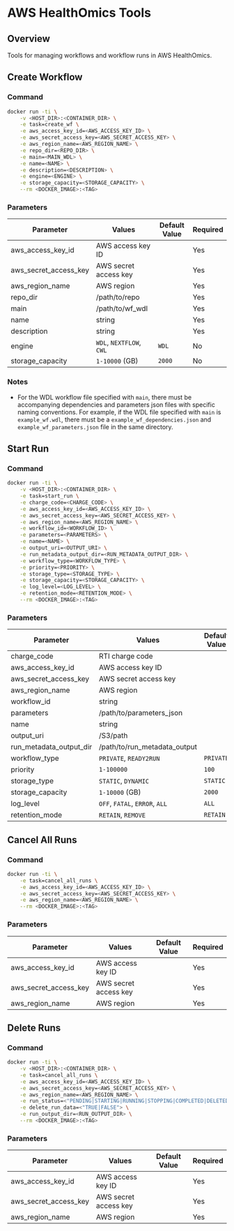 # AWS HealthOmics Tools

## Overview

Tools for managing workflows and workflow runs in AWS HealthOmics.

## Create Workflow

### Command
``` sh
docker run -ti \
    -v <HOST_DIR>:<CONTAINER_DIR> \
    -e task=create_wf \
    -e aws_access_key_id=<AWS_ACCESS_KEY_ID> \
    -e aws_secret_access_key=<AWS_SECRET_ACCESS_KEY> \
    -e aws_region_name=<AWS_REGION_NAME> \
    -e repo_dir=<REPO_DIR> \
    -e main=<MAIN_WDL> \
    -e name=<NAME> \
    -e description=<DESCRIPTION> \
    -e engine=<ENGINE> \
    -e storage_capacity=<STORAGE_CAPACITY> \
    --rm <DOCKER_IMAGE>:<TAG>
```

### Parameters
| Parameter | Values | Default Value | Required |
| --------- | ------ | ------------- | -------- |
| aws_access_key_id | AWS access key ID |  | Yes |
| aws_secret_access_key | AWS secret access key |  | Yes |
| aws_region_name | AWS region |  | Yes |
| repo_dir | /path/to/repo |  | Yes |
| main | /path/to/wf_wdl |  | Yes |
| name | string |  | Yes |
| description | string |  | Yes |
| engine | `WDL`, `NEXTFLOW`, `CWL`  | `WDL` | No |
| storage_capacity | `1-10000` (GB) | `2000` | No |

### Notes
- For the WDL workflow file specified with `main`, there must be accompanying dependencies and parameters json files with specific naming conventions. For example, if the WDL file specified with `main` is `example_wf.wdl`, there must be a `example_wf_dependencies.json` and `example_wf_parameters.json` file in the same directory.


## Start Run

### Command
``` sh
docker run -ti \
    -v <HOST_DIR>:<CONTAINER_DIR> \
    -e task=start_run \
    -e charge_code=<CHARGE_CODE> \
    -e aws_access_key_id=<AWS_ACCESS_KEY_ID> \
    -e aws_secret_access_key=<AWS_SECRET_ACCESS_KEY> \
    -e aws_region_name=<AWS_REGION_NAME> \
    -e workflow_id=<WORKFLOW_ID> \
    -e parameters=<PARAMETERS> \
    -e name=<NAME> \
    -e output_uri=<OUTPUT_URI> \
    -e run_metadata_output_dir=<RUN_METADATA_OUTPUT_DIR> \
    -e workflow_type=<WORKFLOW_TYPE> \
    -e priority=<PRIORITY> \
    -e storage_type=<STORAGE_TYPE> \
    -e storage_capacity=<STORAGE_CAPACITY> \
    -e log_level=<LOG_LEVEL> \
    -e retention_mode=<RETENTION_MODE> \
    --rm <DOCKER_IMAGE>:<TAG>
```

### Parameters
| Parameter | Values | Default Value | Required |
| --------- | ------ | ------------- | -------- |
| charge_code | RTI charge code |  | Yes |
| aws_access_key_id | AWS access key ID |  | Yes |
| aws_secret_access_key | AWS secret access key |  | Yes |
| aws_region_name | AWS region |  | Yes |
| workflow_id | string |  | Yes |
| parameters | /path/to/parameters_json |  | Yes |
| name | string |  | Yes |
| output_uri | /S3/path |  | Yes |
| run_metadata_output_dir | /path/to/run_metadata_output |  | Yes |
| workflow_type | `PRIVATE`, `READY2RUN` | `PRIVATE` | No |
| priority | `1-100000` | `100` | No |
| storage_type | `STATIC`, `DYNAMIC` | `STATIC` | No |
| storage_capacity | `1-10000` (GB) | `2000` | No |
| log_level | `OFF`, `FATAL`, `ERROR`, `ALL` | `ALL` | No |
| retention_mode | `RETAIN`, `REMOVE` | `RETAIN` | No |


## Cancel All Runs

### Command
``` sh
docker run -ti \
    -e task=cancel_all_runs \
    -e aws_access_key_id=<AWS_ACCESS_KEY_ID> \
    -e aws_secret_access_key=<AWS_SECRET_ACCESS_KEY> \
    -e aws_region_name=<AWS_REGION_NAME> \
    --rm <DOCKER_IMAGE>:<TAG>
```

### Parameters
| Parameter | Values | Default Value | Required |
| --------- | ------ | ------------- | -------- |
| aws_access_key_id | AWS access key ID |  | Yes |
| aws_secret_access_key | AWS secret access key |  | Yes |
| aws_region_name | AWS region |  | Yes |


## Delete Runs

### Command
``` sh
docker run -ti \
    -v <HOST_DIR>:<CONTAINER_DIR> \
    -e task=cancel_all_runs \
    -e aws_access_key_id=<AWS_ACCESS_KEY_ID> \
    -e aws_secret_access_key=<AWS_SECRET_ACCESS_KEY> \
    -e aws_region_name=<AWS_REGION_NAME> \
    -e run_status=<"PENDING|STARTING|RUNNING|STOPPING|COMPLETED|DELETED|CANCELLED|FAILED"> \
    -e delete_run_data=<"TRUE|FALSE"> \
    -e run_output_dir=<RUN_OUTPUT_DIR> \
    --rm <DOCKER_IMAGE>:<TAG>
```

### Parameters
| Parameter | Values | Default Value | Required |
| --------- | ------ | ------------- | -------- |
| aws_access_key_id | AWS access key ID |  | Yes |
| aws_secret_access_key | AWS secret access key |  | Yes |
| aws_region_name | AWS region |  | Yes |




